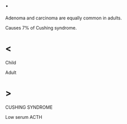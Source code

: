 # .

Adenoma and carcinoma are equally common in adults.

Causes 7% of Cushing syndrome.

# <

Child

Adult

# >

CUSHING SYNDROME

Low serum ACTH
